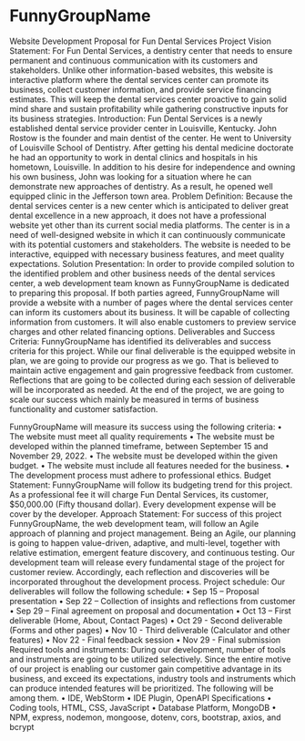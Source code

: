 # FunnyGroupName
Website Development Proposal for Fun Dental Services
Project Vision Statement:
For Fun Dental Services, a dentistry center that needs to ensure permanent and continuous communication with its customers and stakeholders. Unlike other information-based websites, this website is interactive platform where the dental services center can promote its business, collect customer information, and provide service financing estimates. This will keep the dental services center proactive to gain solid mind share and sustain profitability while gathering constructive inputs for its business strategies.
Introduction:
Fun Dental Services is a newly established dental service provider center in Louisville, Kentucky. John Rostow is the founder and main dentist of the center. He went to University of Louisville School of Dentistry. After getting his dental medicine doctorate he had an opportunity to work in dental clinics and hospitals in his hometown, Louisville. In addition to his desire for independence and owning his own business, John was looking for a situation where he can demonstrate new approaches of dentistry. As a result, he opened well equipped clinic in the Jefferson town area.
Problem Definition:
Because the dental services center is a new center which is anticipated to deliver great dental excellence in a new approach, it does not have a professional website yet other than its current social media platforms. The center is in a need of well-designed website in which it can continuously communicate with its potential customers and stakeholders. The website is needed to be interactive, equipped with necessary business features, and meet quality expectations.
Solution Presentation:
In order to provide compiled solution to the identified problem and other business needs of the dental services center, a web development team known as FunnyGroupName is dedicated to preparing this proposal.  If both parties agreed, FunnyGroupName will provide a website with a number of pages where the dental services center can inform its customers about its business. It will be capable of collecting information from customers. It will also enable customers to preview service charges and other related financing options.
Deliverables and Success Criteria:
FunnyGroupName has identified its deliverables and success criteria for this project. While our final deliverable is the equipped website in plan, we are going to provide our progress as we go. That is believed to maintain active engagement and gain progressive feedback from customer. Reflections that are going to be collected during each session of deliverable will be incorporated as needed. At the end of the project, we are going to scale our success which mainly be measured in terms of business functionality and customer satisfaction.

FunnyGroupName will measure its success using the following criteria:
•	The website must meet all quality requirements
•	The website must be developed within the planned timeframe, between September 15 and November 29, 2022.
•	The website must be developed within the given budget.
•	The website must include all features needed for the business.
•	The development process must adhere to professional ethics.
Budget Statement:
FunnyGroupName will follow its budgeting trend for this project. As a professional fee it will charge Fun Dental Services, its customer, $50,000.00 (Fifty thousand dollar). Every development expense will be cover by the developer.
Approach Statement:
For success of this project FunnyGroupName, the web development team, will follow an Agile approach of planning and project management. Being an Agile, our planning is going to happen value-driven, adaptive, and multi-level, together with relative estimation, emergent feature discovery, and continuous testing. Our development team will release every fundamental stage of the project for customer review. Accordingly, each reflection and discoveries will be incorporated throughout the development process.
Project schedule:
Our deliverables will follow the following schedule:
•	Sep 15 – Proposal presentation
•	Sep 22 – Collection of insights and reflections from customer
•	Sep 29 – Final agreement on proposal and documentation
•	Oct 13 – First deliverable (Home, About, Contact Pages)
•	Oct 29 - Second deliverable (Forms and other pages)
•	Nov 10 - Third deliverable (Calculator and other features)
•	Nov 22 - Final feedback session
•	Nov 29 - Final submission
Required tools and instruments:
During our development, number of tools and instruments are going to be utilized selectively. Since the entire motive of our project is enabling our customer gain competitive advantage in its business, and exceed its expectations, industry tools and instruments which can produce intended features will be prioritized. The following will be among them.
•	IDE, WebStorm
•	IDE Plugin, OpenAPI Specifications
•	Coding tools, HTML, CSS, JavaScript
•	Database Platform, MongoDB
•	NPM, express, nodemon, mongoose, dotenv, cors, bootstrap, axios, and bcrypt

